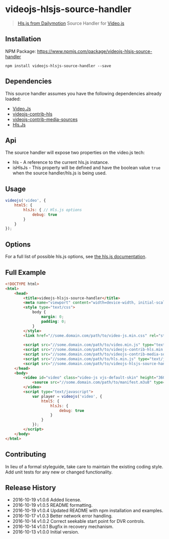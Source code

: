 # videojs-hlsjs-source-handler

> [Hls.js from Dailymotion](https://github.com/dailymotion/hls.js) Source Handler for [Video.js](https://github.com/videojs/video.js)

## Installation
NPM Package: https://www.npmjs.com/package/videojs-hlsjs-source-handler

```shell
npm install videojs-hlsjs-source-handler --save
```

## Dependencies
This source handler assumes you have the following dependencies already loaded:
* [Video.Js](https://github.com/videojs/video.js)
* [videojs-contrib-hls](https://github.com/videojs/videojs-contrib-hls)
* [videojs-contrib-media-sources](https://github.com/videojs/videojs-contrib-media-sources)
* [Hls.Js](https://github.com/dailymotion/hls.js)


## Api
The source handler will expose two properties on the video.js tech:
* hls - A reference to the current hls.js instance.
* isHlsJs - This property will be defined and have the boolean value `true` when the source handler/hls.js is being used.


## Usage
```js
videojs('video', {
    html5: {
        hlsJs: { // Hls.js options
            debug: true
        }
    }
});
```

## Options
For a full list of possible hls.js options, see [the hls.js documentation](https://github.com/dailymotion/hls.js/blob/master/API.md#fine-tuning).

## Full Example
```html
<!DOCTYPE html>
<html>
    <head>
        <title>videojs-hlsjs-source-handler</title>
        <meta name="viewport" content="width=device-width, initial-scale=1">
        <style type="text/css">
            body {
                margin: 0;
                padding: 0;
            }
        </style>
        <link href="//some.domain.com/path/to/video-js.min.css" rel="stylesheet">
        
        <script src="//some.domain.com/path/to/video.min.js" type="text/javascript"></script>
        <script src="//some.domain.com/path/to/videojs-contrib-hls.min.js" type="text/javascript"></script>
        <script src="//some.domain.com/path/to/videojs-contrib-media-sources.min.js" type="text/javascript"></script>
        <script src="//some.domain.com/path/to/hls.min.js" type="text/javascript"></script>
        <script src="//some.domain.com/path/to/videojs-hlsjs-source-handler.min.js" type="text/javascript"></script>
    </head>
    <body>
        <video id="video" class="video-js vjs-default-skin" height="360" width="640" controls>
            <source src="//some.domain.com/path/to/manifest.m3u8" type="application/x-mpegURL"></source>
        </video>
        <script type="text/javascript">
            var player = videojs('video', {
                html5: {
                    hlsJs: {
                        debug: true
                    }
                }
            });
        </script>
    </body>
</html>
```

## Contributing
In lieu of a formal styleguide, take care to maintain the existing coding style. Add unit tests for any new or changed functionality.

## Release History

 * 2016-10-19   v1.0.6   Added license.
 * 2016-10-19   v1.0.5   README formatting.
 * 2016-10-19   v1.0.4   Updated README with npm installation and examples.
 * 2016-10-17   v1.0.3   Better network error handling.
 * 2016-10-14   v1.0.2   Correct seekable start point for DVR controls.
 * 2016-10-14   v1.0.1   Bugfix in recovery mechanism.
 * 2016-10-13   v1.0.0   Initial version.